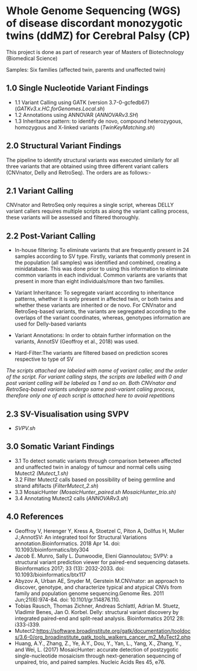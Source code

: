 # Whole Genome Sequencing (WGS) of disease discordant monozygotic twins (ddMZ) for Cerebral Palsy (CP)

This project is done as part of research year of Masters of Biotechnology (Biomedical Science) 

Samples: Six families (affected twin, parents and unaffected twin)

## 1.0 Single Nucleotide Variant Findings
- 1.1 Variant Calling using GATK (version 3.7-0-gcfedb67) (*GATKv3.x.HC.forGenomes.Local.sh*)
- 1.2 Annotations using ANNOVAR (*ANNOVARv3.SH*)
- 1.3 Inheritance pattern: to identify de novo, compound heterozygous, homozygous and X-linked variants (*TwinKeyMatching.sh*)

## 2.0 Structural Variant Findings
The pipeline to identify structural variants was executed similarly for all three variants that are obtained using three different variant callers (CNVnator, Delly and RetroSeq). The orders are as follows:-

## 2.1 Variant Calling
CNVnator and RetroSeq only requires a single script, whereas DELLY variant callers requires multiple scripts as along the variant calling process, these variants will be assessed and filtered thoroughly.

## 2.2 Post-Variant Calling

- In-house filtering: To eliminate variants that are frequently present in 24 samples according to SV type. Firstly, variants that commonly present in the population (all samples) was identified and combined, creating a minidatabase. This was done prior to using this information to eliminate common variants in each individual. Common variants are variants that present in more than eight individuals/more than two families.

- Variant Inheritance: To segregate variant according to inheritance patterns, whether it is only present in affected twin, or both twins and whether these variants are inherited or de novo. For CNVnator and RetroSeq-based variants, the variants are segregated according to the overlaps of the variant coordinates, whereas, genotypes information are used for Delly-based variants

- Variant Annotations: In order to obtain further information on the variants, AnnotSV (Geoffroy et al., 2018) was used.

- Hard-Filter:The variants are filtered based on prediction scores respective to type of SV

*The scripts attached are labeled with name of variant caller, and the order of the script. For variant calling steps, the scripts are labelled with 0 and post variant calling will be labeled as 1 and so on. Both CNVnator and RetroSeq-based variants undergo same post-variant caliing process, therefore only one of each script is attached here to avoid repetitions*

## 2.3 SV-Visualisation using SVPV 
- *SVPV.sh*

## 3.0 Somatic Variant Findings
- 3.1 To detect somatic variants through comparison between affected and unaffected twin in analogy of tumour and normal cells using Mutect2 *(Mutect_1.sh)*
- 3.2 Filter Mutect2 calls based on possibility of being germline and strand aftifacts  (*FilterMutect_2.sh*)
- 3.3 MosaicHunter *(MosaicHunter_paired.sh* *MosaicHunter_trio.sh)*
- 3.4 Annotating Mutect2 calls (*ANNOVARv3.sh*)

## 4.0 References
- Geoffroy V, Herenger Y, Kress A, Stoetzel C, Piton A, Dollfus H, Muller J.;AnnotSV: An integrated tool for Structural Variations annotation.Bioinformatics. 2018 Apr 14. doi: 10.1093/bioinformatics/bty304
- Jacob E. Munro, Sally L. Dunwoodie, Eleni Giannoulatou; SVPV: a structural variant prediction viewer for paired-end sequencing datasets. Bioinformatics 2017; 33 (13): 2032-2033. doi: 10.1093/bioinformatics/btx117
- Abyzov A, Urban AE, Snyder M, Gerstein M.CNVnator: an approach to discover, genotype, and characterize typical and atypical CNVs from family and population genome sequencing.Genome Res. 2011 Jun;21(6):974-84. doi: 10.1101/gr.114876.110.
- Tobias Rausch, Thomas Zichner, Andreas Schlattl, Adrian M. Stuetz, Vladimir Benes, Jan O. Korbel.
Delly: structural variant discovery by integrated paired-end and split-read analysis.
Bioinformatics 2012 28: i333-i339.
- Mutect2:https://software.broadinstitute.org/gatk/documentation/tooldocs/3.6-0/org_broadinstitute_gatk_tools_walkers_cancer_m2_MuTect2.php
- Huang, A.Y., Zhang, Z., Ye, A.Y., Dou, Y., Yan, L., Yang, X., Zhang, Y., and Wei, L. (2017) MosaicHunter: accurate detection of postzygotic single-nucleotide mosaicism through next-generation sequencing of unpaired, trio, and paired samples. Nucleic Acids Res 45, e76.
